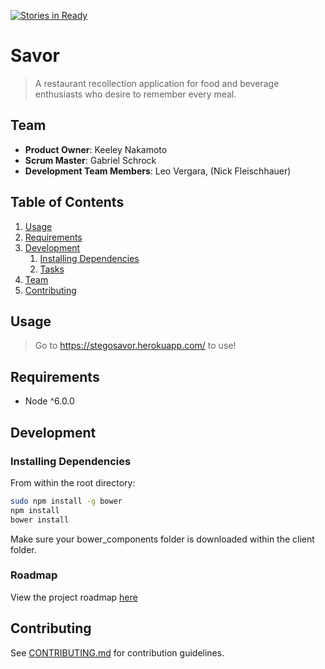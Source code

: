 [![Stories in Ready](https://badge.waffle.io/HRR16-triceratops/Savor.png?label=ready&title=Ready)](https://waffle.io/HRR16-triceratops/Savor)
# Savor

> A restaurant recollection application for food and beverage enthusiasts who desire to remember every meal.

## Team

  - __Product Owner__: Keeley Nakamoto
  - __Scrum Master__: Gabriel Schrock
  - __Development Team Members__: Leo Vergara, (Nick Fleischhauer)

## Table of Contents

1. [Usage](#Usage)
1. [Requirements](#requirements)
1. [Development](#development)
    1. [Installing Dependencies](#installing-dependencies)
    1. [Tasks](#tasks)
1. [Team](#team)
1. [Contributing](#contributing)

## Usage

> Go to https://stegosavor.herokuapp.com/ to use!

## Requirements

- Node ^6.0.0

## Development

### Installing Dependencies

From within the root directory:

```sh
sudo npm install -g bower
npm install
bower install
```
Make sure your bower_components folder is downloaded within the client folder.

### Roadmap

View the project roadmap [here](https://github.com/stegosaurs/stegosaurus-savor/issues)


## Contributing

See [CONTRIBUTING.md](CONTRIBUTING.md) for contribution guidelines.
